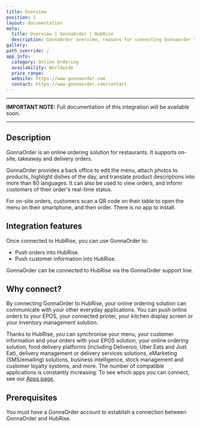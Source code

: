```yaml
---
title: Overview
position: 1
layout: documentation
meta:
  title: Overview | GonnaOrder | HubRise
  description: GonnaOrder overview, reasons for connecting Gonnaorder to HubRise and summary of integrated features. Synchronise data between Gonnaorder your EPOS and other apps.
gallery:
path_override: /
app_info:
  category: Online Ordering
  availability: Worldwide
  price_range:
  website: https://www.gonnaorder.com
  contact: https://www.gonnaorder.com/contact
---
```


---

**IMPORTANT NOTE:** Full documentation of this integration will be available soon.

---

## Description

GonnaOrder is an online ordering solution for restaurants. It supports on-site, takeaway and delivery orders.

GonnaOrder provides a back office to edit the menu, attach photos to products, highlight dishes of the day, and translate product descriptions into more than 80 languages. It can also be used to view orders, and inform customers of their order's real-time status.

For on-site orders, customers scan a QR code on their table to open the menu on their smartphone, and then order. There is no app to install.

## Integration features

Once connected to HubRise, you can use GonnaOrder to:

- Push orders into HubRise.
- Push customer information into HubRise.

GonnaOrder can be connected to HubRise via the GonnaOrder support line.

## Why connect?

By connecting GonnaOrder to HubRise, your online ordering solution can communicate with your other everyday applications. You can push online orders to your EPOS, your connected printer, your kitchen display screen or your inventory management solution.

Thanks to HubRise, you can synchronise your menu, your customer information and your orders with your EPOS solution, your online ordering solution, food delivery platforms (including Deliveroo, Uber Eats and Just Eat), delivery management or delivery services solutions, eMarketing (SMS/emailing) solutions, business intelligence, stock management and customer loyalty systems, and more. The number of compatible applications is constantly increasing. To see which apps you can connect, see our [Apps page](/apps).

## Prerequisites

You must have a GonnaOrder account to establish a connection between GonnaOrder and HubRise.
